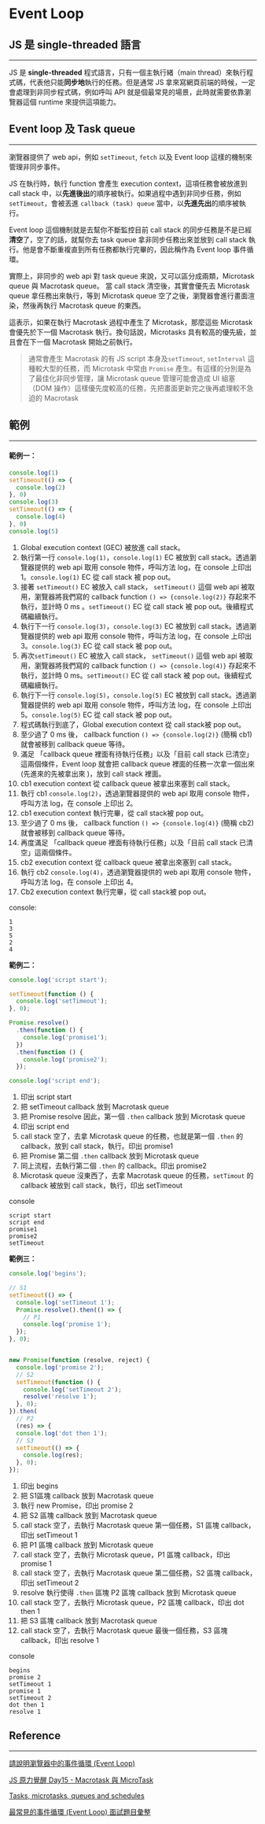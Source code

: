 # Event Loop

## JS 是 single-threaded 語言

---

JS 是 **single-threaded** 程式語言，只有一個主執行緒（main thread）來執行程式碼，代表他只能**同步地**執行的任務。但是通常 JS 拿來寫網頁前端的時候，一定會處理到非同步程式碼，例如呼叫 API 就是個最常見的場景，此時就需要依靠瀏覽器這個 runtime 來提供這項能力。



## Event loop 及 Task queue

---

瀏覽器提供了 web api，例如 `setTimeout`, `fetch` 以及 Event loop 這樣的機制來管理非同步事件。

JS 在執行時，執行 function 會產生 execution context，這項任務會被放進到 call stack 中，以**先進後出**的順序被執行。如果過程中遇到非同步任務，例如 `setTimeout`，會被丟進 `callback (task) queue` 當中，以**先進先出**的順序被執行。

Event loop 這個機制就是去幫你不斷監控目前 call stack 的同步任務是不是已經**清空**了，空了的話，就幫你去 task queue 拿非同步任務出來並放到 call stack 執行。他是會不斷重複直到所有任務都執行完畢的，因此稱作為 Event loop 事件循環。

實際上，非同步的 web api 對 task queue 來說，又可以區分成兩類，Microtask queue 與 Macrotask queue。 當 call stack 清空後，其實會優先去 Microtask queue 拿任務出來執行，等到 Microtask queue 空了之後，瀏覽器會進行畫面渲染，然後再執行 Macrotask queue 的東西。



這表示，如果在執行 Macrotask 過程中產生了 Microtask，那麼這些 Microtask 會優先於下一個 Macrotask 執行。換句話說，Microtasks 具有較高的優先級，並且會在下一個 Macrotask 開始之前執行。

> 通常會產生 Macrotask 的有 JS script 本身及`setTimeout`, `setInterval` 這種較大型的任務，而 Microtask 中常由 `Promise` 產生。有這樣的分別是為了最佳化非同步管理，讓 Microtask queue 管理可能會造成 UI 組塞（DOM 操作）這樣優先度較高的任務，先把畫面更新完之後再處理較不急迫的 Macrotask



## 範例

---

#### 範例一：

``` js
console.log(1)
setTimeout(() => {
  console.log(2)
}, 0)
console.log(3)
setTimeout(() => {
  console.log(4)
}, 0)
console.log(5)
```

1. Global execution context (GEC) 被放進 call stack。
2. 執行第一行 `console.log(1)`，`console.log(1)` EC 被放到 call stack。透過瀏覽器提供的 web api 取用 console 物件，呼叫方法 log，在  console 上印出 1。`console.log(1)` EC 從 call stack 被 pop out。
3. 接著 `setTimeout()`  EC 被放入 call stack， `setTimeout()` 這個 web api 被取用，瀏覽器將我們寫的 callback function `() => {console.log(2)}` 存起來不執行，並計時 0 ms 。`setTimeout()` EC 從 call stack 被 pop out。後續程式碼繼續執行。
4. 執行下一行 `console.log(3)`，`console.log(3)` EC 被放到 call stack。透過瀏覽器提供的 web api 取用 console 物件，呼叫方法 log，在  console 上印出 3。`console.log(3)` EC 從 call stack 被 pop out。
5. 再次`setTimeout()`  EC 被放入 call stack， `setTimeout()` 這個 web api 被取用，瀏覽器將我們寫的 callback function `() => {console.log(4)}` 存起來不執行，並計時 0 ms。`setTimeout()` EC 從 call stack 被 pop out。後續程式碼繼續執行。
6. 執行下一行 `console.log(5)`，`console.log(5)` EC 被放到 call stack。透過瀏覽器提供的 web api 取用 console 物件，呼叫方法 log，在  console 上印出 5。`console.log(5)` EC 從 call stack 被 pop out。
7. 程式碼執行到底了，Global execution context 從 call stack被 pop out。
8. 至少過了 0 ms 後， callback function `() => {console.log(2)}` (簡稱 cb1) 就會被移到 callback queue 等待。
9. 滿足 「callback queue 裡面有待執行任務」以及「目前 call stack 已清空」這兩個條件，Event loop 就會把 callback queue 裡面的任務一次拿一個出來 (先進來的先被拿出來 )，放到 call stack 裡面。 
10. cb1 execution context 從 callback queue 被拿出來塞到 call stack。 
11. 執行 cb1  `console.log(2)`，透過瀏覽器提供的 web api 取用 console 物件，呼叫方法 log，在  console 上印出 2。
12. cb1 execution context 執行完畢，從 call stack被 pop out。
13. 至少過了 0 ms 後， callback function `() => {console.log(4)}` (簡稱 cb2) 就會被移到 callback queue 等待。
14. 再度滿足 「callback queue 裡面有待執行任務」以及「目前 call stack 已清空」這兩個條件。
15. cb2 execution context 從 callback queue 被拿出來塞到 call stack。 
16. 執行 cb2  `console.log(4)`，透過瀏覽器提供的 web api 取用 console 物件，呼叫方法 log，在  console 上印出 4。
17. Cb2 execution context 執行完畢，從 call stack被 pop out。



console:

```
1
3
5
2
4
```



**範例二：**

```js
console.log('script start');

setTimeout(function () {
  console.log('setTimeout');
}, 0);

Promise.resolve()
  .then(function () {
    console.log('promise1');
  })
  .then(function () {
    console.log('promise2');
  });

console.log('script end');
```

1. 印出 script start
2. 把 setTimeout callback 放到 Macrotask queue
3. 把 Promise resolve 因此，第一個 `.then` callback 放到 Microtask queue
4. 印出 script end
5. call stack 空了，去拿 Microtask queue 的任務，也就是第一個 `.then` 的 callback，放到 call stack，執行。印出 promise1
6. 把 Promise 第二個 `.then` callback 放到 Microtask queue
7. 同上流程，去執行第二個 `.then` 的 callback。印出 promise2
8.  Microtask queue 沒東西了，去拿 Macrotask queue 的任務，`setTimout` 的 callback 被放到 call stack，執行，印出 setTimeout

console

```
script start
script end
promise1
promise2
setTimeout
```



**範例三：**

```js
console.log('begins');

// S1
setTimeout(() => {
  console.log('setTimeout 1');
  Promise.resolve().then(() => {
    // P1
    console.log('promise 1');
  });
}, 0);


new Promise(function (resolve, reject) {
  console.log('promise 2');
  // S2
  setTimeout(function () {
    console.log('setTimeout 2');
    resolve('resolve 1');
  }, 0);
}).then(
  // P2
  (res) => {
  console.log('dot then 1');
  // S3
  setTimeout(() => {
    console.log(res);
  }, 0);
});
```

1. 印出 begins
2. 把 S1區塊 callback 放到 Macrotask queue
3. 執行 new Promise，印出 promise 2
4. 把 S2 區塊 callback 放到 Macrotask queue
5. call stack 空了，去執行 Macrotask queue 第一個任務，S1 區塊 callback，印出 setTimeout 1
6. 把 P1 區塊 callback 放到 Microtask queue
7. call stack 空了，去執行 Microtask queue，P1 區塊 callback，印出 promise 1
8. call stack 空了，去執行 Macrotask queue 第二個任務，S2 區塊 callback，印出 setTimeout 2
9. resolve 執行使得 `.then` 區塊 P2 區塊 callback 放到 Microtask queue
10. call stack 空了，去執行 Microtask queue，P2  區塊 callback，印出 dot then 1
11. 把 S3 區塊 callback 放到 Macrotask queue
12. call stack 空了，去執行 Macrotask queue 最後一個任務，S3 區塊 callback，印出 resolve 1

console

```
begins
promise 2
setTimeout 1
promise 1
setTimeout 2
dot then 1
resolve 1
```



## Reference

---

[請說明瀏覽器中的事件循環 (Event Loop)](https://www.explainthis.io/zh-hant/interview-guides/javascript/what-is-event-loop)

[JS 原力覺醒 Day15 - Macrotask 與 MicroTask](https://ithelp.ithome.com.tw/articles/10222737)

[Tasks, microtasks, queues and schedules](https://jakearchibald.com/2015/tasks-microtasks-queues-and-schedules/)

[最常見的事件循環 (Event Loop) 面試題目彙整](https://www.explainthis.io/zh-hant/interview-guides/javascript/js-event-loop-questions#%E5%9F%BA%E7%A4%8E%E9%A1%8C)